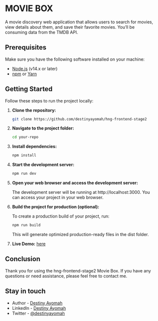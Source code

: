 # MOVIE BOX

A movie discovery web application that allows users to search for movies, view details about them, and save their favorite movies. You’ll be consuming data from the TMDB API.

## Prerequisites

Make sure you have the following software installed on your machine:

- [Node.js](https://nodejs.org/) (v14.x or later)
- [npm](https://www.npmjs.com/) or [Yarn](https://yarnpkg.com/)

## Getting Started

Follow these steps to run the project locally:

1. **Clone the repository:**

   ```bash
   git clone https://github.com/destinyayomah/hng-frontend-stage2
   ```
2. **Navigate to the project folder:**

   ```bash
   cd your-repo
   ```
3. **Install dependencies:**

   ```bash
   npm install
   ```

4. **Start the development server:**

   ```bash
   npm run dev
   ```

5. **Open your web browser and access the development server:**

   The development server will be running at http://localhost:3000. You can access your project in your web browser.

6. **Build the project for production (optional):**
   
   To create a production build of your project, run:

   ```bash
   npm run build
   ```
   This will generate optimized production-ready files in the dist folder.

7. **Live Demo:** <a href="https://hng-frontend-stage2-lict.vercel.app">here</a>

## Conclusion
Thank you for using the hng-frontend-stage2 Movie Box. If you have any questions or need assistance, please feel free to contact me.

## Stay in touch

- Author - <a href="https://github.com/destinyayomah">Destiny Ayomah</a>
- LinkedIn - <a href="https://www.linkedin.com/in/destiny-ayomah-822286197">Destiny Ayomah</a>
- Twitter - <a href="https://twitter.com/destiny_ayomah?t=57a60xIgFqu4TaLqDhRStQ&s=09">@destinyayomah</a>